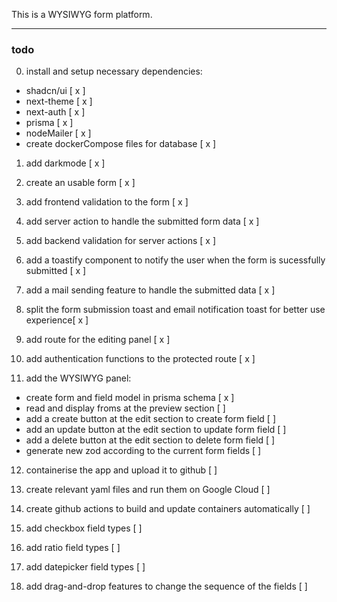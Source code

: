 This is a WYSIWYG form platform.

---

### todo

0. install and setup necessary dependencies:

- shadcn/ui [ x ]
- next-theme [ x ]
- next-auth [ x ]
- prisma [ x ]
- nodeMailer [ x ]
- create dockerCompose files for database [ x ]

1. add darkmode [ x ]

2. create an usable form [ x ]

3. add frontend validation to the form [ x ]

4. add server action to handle the submitted form data [ x ]

5. add backend validation for server actions [ x ]

6. add a toastify component to notify the user when the form is sucessfully submitted [ x ]

7. add a mail sending feature to handle the submitted data [ x ]

8. split the form submission toast and email notification toast for better use experience[ x ]

9. add route for the editing panel [ x ]

10. add authentication functions to the protected route [ x ]

11. add the WYSIWYG panel:

- create form and field model in prisma schema [ x ]
- read and display froms at the preview section [ ]
- add a create button at the edit section to create form field [ ]
- add an update button at the edit section to update form field [ ]
- add a delete button at the edit section to delete form field [ ]
- generate new zod according to the current form fields [ ]

12. containerise the app and upload it to github [ ]

13. create relevant yaml files and run them on Google Cloud [ ]

14. create github actions to build and update containers automatically [ ]

15. add checkbox field types [ ]

16. add ratio field types [ ]

17. add datepicker field types [ ]

18. add drag-and-drop features to change the sequence of the fields [ ]
